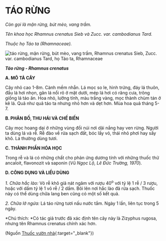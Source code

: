 # TÁO RỪNG

*Còn gọi là mận rừng, bút mèo, vang trầm.*

*Tên khoa học Rhamnus crenatus Sieb và Zucc. var. cambodianus Tard.*

*Thuộc họ Táo ta (Rhamnaceae).*

![táo rừng, mận rừng, bút mèo, vang trầm, Rhamnus crenatus Sieb, Zucc. var. cambodianus Tard, họ Táo ta, Rhamnaceae](/imgs/caythuoc/dtl/tao-rung.jpg)

***Táo rừng - Rhamnus crenatus***

**A. MÔ TẢ CÂY**

Cây nhỏ cao 1-8m. Cành mềm nhẵn. Lá mọc so le, hình trứng, đáy lá thuôn, đầu lá hơi nhọn, gân lá nổi rõ ở mặt dưới, mép lá hơi có răng cưa, trông giống lá táo ăn. Hoa nhỏ, lưỡng tính, màu trắng vàng, mọc thành chùm tán ở kẽ lá. Quả như quả táo ta nhưng nhỏ hơn và dẹt hơn. Mùa hoa quả tháng 5-7.

**B. PHÂN BỐ, THU HÁI VÀ CHẾ BIẾN**

Cây mọc hoang dại ở những vùng đồi núi nơi dãi nắng hay ven rừng. Người ta dùng lá và rễ. Rễ đào về rửa sạch đất, bóc lấy vỏ, thái nhỏ phơi hay sấy khô. Lá thường dùng tươi.

**C. THÀNH PHẦN HÓA HỌC**

Trong rễ và lá có những chất cho phản ứng dương tính với những thuốc thử ancaloit, flavonozit và saponin (*Vũ Ngọc Lộ, Lê Đức Trường, 1970*).

**D. CÔNG DỤNG VÀ LIỀU DÙNG**

*1\. Chữa hắc lào:* Vỏ rễ khô giã nát ngâm với rượu 40<sup>o</sup> với tỷ lệ 1 rễ / 3 rượu, hoặc với dấm tỷ lệ 1 vỏ rễ / 2 dấm. Bôi lên nơi hắc lào đã rửa sạch. Thuốc này có thể dùng chữa lang ben cũng có một số kết quả.

*2\. Chữa lở ngứa:* Lá táo rừng tươi nấu nước tắm. Ngày 1 lần, liên tục trong 5 ngày.

*Chú thích: *Có tác giả trước đã xác định tên cây này là Zizyphus rugosa, nhưng tên Rhamnus crenatus chính xác hơn.


(Nguồn [Thuốc vườn nhà](http://thuocvuonnha.com){:target="_blank"})